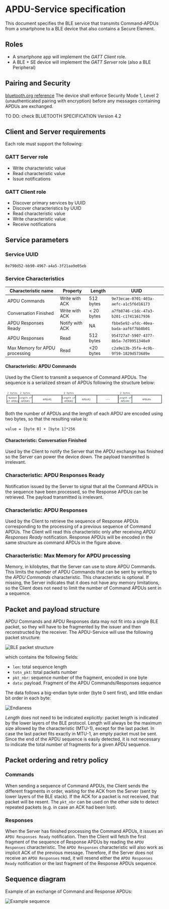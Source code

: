 # APDU-Service specification

This document specifies the BLE service that transmits Command-APDUs from a smartphone to a BLE device that also contains a Secure Element.

## Roles
- A smartphone app will implement the *GATT Client* role.
- A BLE + SE device will implement the *GATT Server* role (also a BLE Peripheral)

## Pairing and Security
[bluetooth.org reference](https://developer.bluetooth.org/TechnologyOverview/Pages/LE-Security.aspx)
The device shall enforce Security Mode 1, Level 2 (unauthenticated pairing with encryption) before any messages containing APDUs are exchanged.

TO DO: check BLUETOOTH SPECIFICATION Version 4.2

## Client and Server requirements
Each role must support the following:

### GATT Server role
- Write characteristic value
- Read characteristic value
- Issue notifications

### GATT Client role
- Discover primary services by UUID
- Discover characteristics by UUID
- Read characteristic value
- Write characteristic value
- Receive notifications

## Service parameters

### Service UUID
`8e790d52-bb90-4967-a4a5-3f21aa9e05eb`

### Service Characteristics

| Characteristic name                 | Property        | Length     | UUID                                   |
|-------------------------------------|---------------- |------------|----------------------------------------|
| APDU Commands                       | Write with ACK  | 512 bytes  | `9e73ecae-0701-403a-aefc-a1c5f6d16173` |
| Conversation Finished               | Write with ACK  | < 20 bytes | `a7fb8746-c1dc-47a3-b201-c17411617936` |
| APDU Responses Ready                | Notify with ACK | NA         | `fbbe5e92-afdc-40ea-bada-aaf6f7bb8b01` |
| APDU Responses                      | Read            | 512 bytes  | `954727a7-5907-4377-8b5a-7d70951340a9` |
| Max Memory for APDU processing      | Read            | <20 bytes  | `c2a9e13b-35fa-4c9b-9f59-1829d573689e` |

#### Characteristic: APDU Commands
Used by the Client to transmit a sequence of Command APDUs. The sequence is a serialized stream of APDUs following the structure below:

![APDU Command sequence](fig/command-apdu-sequence.png)

Both the number of APDUs and the length of each APDU are encoded using two bytes, so that the resulting value is:

```value = [byte 0] + [byte 1]*256```

#### Characteristic: Conversation Finished
Used by the Client to notify the Server that the APDU exchange has finished so the Server can power the device down.
The payload transmitted is irrelevant.

### Characteristic: APDU Responses Ready
Notification issued by the Server to signal that all the Command APDUs in the sequence have been processed, so the Response APDUs can be retrieved. The payload transmitted is irrelevant.

### Characteristic: APDU Responses
Used by the Client to retrieve the sequence of Response APDUs corresponding to the processing of a previous sequence of Command APDUs. The Client will read this characteristic only after receiving *APDU Responses Ready* notification. Response APDUs will be encoded in the same structure as command APDUs in the figure above.

### Characteristic: Max Memory for APDU processing
Memory, in kilobytes, that the Server can use to store APDU Commands. This limits the number of APDU Commands that can be sent by writing to the *APDU Commands* characteristic.
This characteristic is optional. If missing, the Server indicates that it does not have any memory limitations, so the Client does not need to limit the number of Command APDUs sent in a sequence.

## Packet and payload structure
APDU Commands and APDU Responses data may not fit into a single BLE packet, so they will have to be fragmented by the issuer and then reconstructed by the receiver. The APDU-Service will use the following packet structure:

![BLE packet structure](fig/ble-packet-structure.png)

which contains the following fields:
- `len`: total sequence length
- `totn_pkt`: total packets number
- `pkt_nbr`: sequence number of the fragment, encoded in one byte
- `data`: payload. Fragment of the APDU Commands/Responses sequence

The data follows a big-endian byte order (byte 0 sent first), and little endian bit order in each byte:

![Endianess](fig/endianess.png)


*Length* does not need to be indicated explicitly: packet length is indicated by the lower layers of the BLE protocol. Length will always be the maximum size allowed by the characteristic (MTU-1), except for the last packet. In case the last packet fits exactly in MTU-1, an empty packet must be sent. Since the end of the APDU sequence is easily detected, it is not necessary to indicate the total number of fragments for a given APDU sequence.

## Packet ordering and retry policy

### Commands

When sending a sequence of Command APDUs, the Client sends the different fragments in order, waiting for the ACK from the Server (sent by lower layers of the BLE stack). If the ACK for a packet is not received, that packet will be resent. The `pkt_nbr` can be used on the other side to detect repeated packets (e.g. in case an ACK had been lost).

### Responses

When the Server has finished processing the Command APDUs, it issues an `APDU Responses Ready` notification. Then the Client will fetch the first fragment of the sequence of Response APDUs by reading the `APDU Responses` characteristic.
The `APDU Responses` characteristic will also work as implicit ACK of the previous message. Therefore,
if the Server does not receive an `APDU Responses` read, it will resend either the `APDU Responses Ready` notification or the last fragment of the Response APDUs sequence.


## Sequence diagram
Example of an exchange of Command and Response APDUs:

![Example sequence](fig/example-sequence.png)
